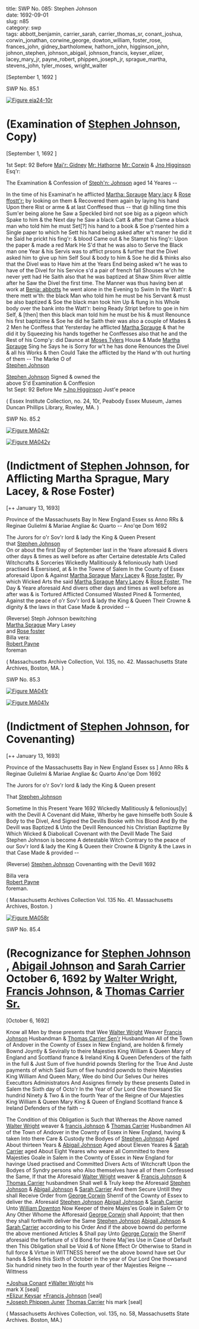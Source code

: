 title: SWP No. 085: Stephen Johnson  
date: 1692-09-01  
slug: n85  
category: swp  
tags: abbott_benjamin, carrier_sarah, carrier_thomas_sr, conant_joshua, corwin_jonathan, corwine_george, dowton_william, foster_rose, frances_john, gidney_bartholomew, hathorn_john, higginson_john, johnon_stephen, johnson_abigail, johnson_francis, keyser_elizer, lacey_mary_jr, payne_robert, phippen_joseph_jr, sprague_martha, stevens_john, tyler_moses, wright_walter




[September 1, 1692 ]

<div markdown class="doc" id="n85.1">

<div class="doc_id">SWP No. 85.1</div>


<span markdown class="figure">[![Figure eia24-10r](archives/essex/eia/gifs/eia24-10r.gif)](archives/essex/eia/large/eia24-10r.jpg)</span>

# (Examination of [Stephen Johnson](/tag/stevens_john.html), Copy)

[September 1, 1692 ]

 1st Sept: 92  Before [Maj'r: Gidney](/tag/gidney_bartholomew.html) [Mr: Hathorne](/tag/hathorn_john.html) [Mr: Corwin](/tag/corwin_jonathan.html) & [Jno Higginson](/tag/higginson_john.html) Esq'r:

The Examination & Confession of [Steph'n: Johnson](/tag/johnon_stephen.html) aged 14 Yeares --

  In the time of his Examinat'n he afflicted [Martha: Sprauge](/tag/sprague_martha.html) [Mary lacy](/tag/lacey_mary_jr.html) & [Rose ffostt'r:](/tag/foster_rose.html) by looking on them & Recovered them again by laying his hand Upon there Rist or arme & at last Conffesed thus -- that @ hilling time this Sum'er being alone he Saw a Speckled bird not soe big as a pigeon which Spake to him & the Next day he Saw a black Catt & after that Came a black man who told him he must Set[?] his hand to a book & Soe p'rsented him a Single paper to which he Sett his hand being asked after w't maner he did it he Said he prickt his fing'r: & blood Came out & he Stampt his fing'r: Upon the paper & made a red Mark He S'd that he was also to Serve the Black man one Year & his Servis was to afflict prsons & further that the Divel asked him to give up him Self Soul & body to him & Soe he did & thinks also that the Divel was to Have him at the Years End being asked w't he was to have of the Divel for his Service s'd a pair of french fall Shouses w'ch he never yett had He Saith also that he was baptized at Shaw Shim River alittle after he Saw the Divel the first time. The Manner was thus having ben at work at [Benja: abbotts](/tag/abbott_benjamin.html) he went alone in the Evening to Swim In the Watt'r: & there mett w'th: the black Man who told him he must be his Servant & must be also baptized & Soe the black man took him Up & flung in his Whole body over the bank into the Watt'r: being Ready Stript before to goe in him Self, & [then] then this black man told him he must be his & must Renounce his first baptizime & Soe he did he Saith their was also a couple of Mades & 2 Men he Conffess that Yersterday he afflicted [Martha Sprauge](/tag/sprague_martha.html) & that he did it by Squeezing his hands together he Conffesses also that he and the Rest of his Comp'y:  did Daunce at [Moses Tylers](/tag/tyler_moses.html) House & Made [Martha Sprauge](/tag/sprague_martha.html) Sing he Says he is Sorry for w't he has done Renounces the Divel & all his Works & then Could Take the afflicted by the Hand w'th out hurting of them --           The Marke O of  
                                                                [Stephen Johnson](/tag/johnon_stephen.html)  
                                                                
[Stephen Johnson](/tag/johnon_stephen.html) Signed & owned the      
above S'd Examination & Conffesion                                
1st Sept: 92  Before Me [*Jno Higginson](/tag/higginson_john.html) Just'e peace  

( Essex Institute Collection, no. 24, 10r, Peabody Essex Museum, James Duncan Phillips Library, Rowley, MA. )

</div>



<div markdown class="doc" id="n85.2">

<div class="doc_id">SWP No. 85.2</div>


<span markdown class="figure">[![Figure MA042r](archives/MA135/small/MA042r.jpg)](archives/MA135/large/MA042r.jpg)</span>

<span markdown class="figure">[![Figure MA042v](archives/MA135/small/MA042v.jpg)](archives/MA135/large/MA042v.jpg)</span>

# (Indictment of [Stephen Johnson](/tag/johnon_stephen.html), for Afflicting Martha Sprague, Mary Lacey, & Rose Foster)

[++ January 13, 1693]

Province of the Massachusets Bay In New England Essex ss  Anno RRs & Reginae Gulielmi & Mariae Angliae &c Quarto -- Ano'qe Dom 1692 

The Jurors for o'r Sov'r lord & lady the King & Queen Present  
that [Stephen Johnson](/tag/johnon_stephen.html)  
On or about the first Day of September last in the Yeare aforesaid & divers other days & times as well before as after Certaine detestable Arts Called Witchcrafts & Sorceries Wickedly Mallitiously & felloniously hath Used practised & Exersised, at & In the Towne of Salem In the County of Essex aforesaid Upon & Against [Martha Sprague](/tag/sprague_martha.html) [Mary Lacey](/tag/lacey_mary_jr.html) & [Rose foster,](/tag/foster_rose.html) By which Wicked Arts the said [Martha Sprague](/tag/sprague_martha.html) [Mary Lacey](/tag/lacey_mary_jr.html) & [Rose Foster,](/tag/foster_rose.html) The Day & Yeare aforesaid And divers other days and times as well before as after was & is Tortured Afflicted Consumed Wasted Pined & Tormented, Against the peace of o'r Sov'r lord & lady the King & Queen Their Crowne & dignity & the laws in that Case Made & provided --

(Reverse) Steph Johnson bewitching  
[Martha Sprague](/tag/sprague_martha.html) Mary Lasey  
and [Rose foster](/tag/foster_rose.html)  
Billa vera:  
[Robert Payne](/tag/payne_robert.html)  
foreman

( Massachusetts Archive Collection, Vol. 135, no. 42. Massachusetts State Archives, Boston, MA. )


</div>



<div markdown class="doc" id="n85.3">

<div class="doc_id">SWP No. 85.3</div>

<span markdown class="figure">[![Figure MA041r](archives/MA135/small/MA041r.jpg)](archives/MA135/large/MA041r.jpg)</span>

<span markdown class="figure">[![Figure MA041v](archives/MA135/small/MA041v.jpg)](archives/MA135/large/MA041v.jpg)</span>

# (Indictment of [Stephen Johnson](/tag/johnon_stephen.html), for Covenanting)

[++ January 13, 1693]

Province of the Massachusetts Bay in New England Essex ss ] Anno RRs & Reginae Gulielmi & Mariae Angliae &c Quarto Ano'qe Dom 1692 

The Jurors for o'r Sov'r lord & lady the King & Queen present  
 
That [Stephen Johnson](/tag/johnon_stephen.html)  
 
Sometime In this Present Yeare 1692 Wickedly Mallitiously & fellonious[ly] with the Devill A Covenant did Make, Wherby he gave himselfe both Soule & Body to the Divel, And Signed the Devills Booke with his Blood And By the Devill was Baptized & Unto the Devill Renounced his Christian Baptizme By Which Wicked & Diabolicall Covenant with the Devill Made The Said Stephen Johnson is become A detestable Witch Contrary to the peace of our Sov'r lord & lady the King & Queen their Crowne & Dignity & the Laws in that Case Made & provided --

(Reverse) [Stephen Johnson](/tag/johnon_stephen.html) 
Covenanting with the Devill  1692

Billa vera  
[Robert Payne](/tag/payne_robert.html)  
foreman.

( Massachusetts Archives Collection Vol. 135 No. 41. Massachusetts Archives, Boston. )


</div>

<span markdown class="figure">[![Figure MA058r](archives/MA135/small/MA058r.jpg)](archives/MA135/large/MA058r.jpg)</span>

<div markdown class="doc" id="n85.4">

<div class="doc_id">SWP No. 85.4</div>


# (Recognizance for [Stephen Johnson](/tag/johnon_stephen.html) , [Abigail Johnson](/tag/johnson_abigail.html) and [Sarah Carrier](/tag/carrier_sarah.html) October 6, 1692 by [Walter Wright](/tag/wright_walter.html), [Francis Johnson](/tag/johnson_francis.html), & [Thomas Carrier Sr.](/tag/carrier_thomas_sr.html)

[October 6, 1692]

Know all Men by these presents that Wee [Walter Wright](/tag/wright_walter.html) Weaver [Francis Johnson](/tag/johnson_francis.html) Husbandman & [Thomas Carrier Sen'r](/tag/carrier_thomas_sr.html) Husbandman All of the Town of Andover in the Cownty of Essex in New England, are holden & firmely Bownd Joyntly & Sevirally to theire Majesties King William & Queen Mary of England and Scottland france & Ireland King & Queen Defenders of the faith in the full & Just Sum of five hundrid pownds Sterling for the True And Juste payments of which Said Sum of five hundrid pownds to theire Majesties King William And Queen Mary, Wee do bind Our Selves Our heires Executtors Administrators And Assignes firmely by these presents Dated in  Salem the Sixth day of Octo'r In the Year of Our Lord One thowsand Six hundrid Ninety & Two  & in the fourth Year of the Reigne of Our Majesties King William & Queen Mary King & Queen of England Scottland france & Ireland Defenders of the faith --

The Condition of this Obligation is Such that Whereas the Above named [Walter Wright](/tag/wright_walter.html) weaver & [francis Johnson](/tag/johnson_francis.html) & [Thomas Carrier](/tag/carrier_thomas_sr.html) Husbandmen All of the Town of Andover in the Cownty of Essex in New England, having & taken Into there Care & Custody the Bodyes of [Stephen Johnson](/tag/johnon_stephen.html) Aged About thirteen Years & [Abigail Johnson](/tag/johnson_abigail.html) Aged about Eleven Yeares & [Sarah Carrier](/tag/carrier_sarah.html) aged About Eight Yeares who weare all Committed to there Majesties Goale in Salem in the Cownty of Essex in New England for havinge Used practised and Committed Divers Acts of Witchcraft Upon the Bodyes of Syndry persons who Also themselves have all of them Confessed the Same, If that the Aforesaid [Walter Wright](/tag/wright_walter.html) weaver & [Francis Johnson](/tag/frances_john.html) & [Thomas Carrier](/tag/carrier_thomas_sr.html) husbandmen Shall well & Truly keep the Aforesaid [Stephen Johnson](/tag/johnon_stephen.html) & [Abigail Johnson](/tag/johnson_abigail.html) & [Sarah Carrier](/tag/carrier_sarah.html) And them Secure Untill they shall Receive Order from [George Corwin](/tag/corwine_george.html) Sherrif of the Cownty of Essex to deliver the. Aforesaid [Stephen Johnson](/tag/johnon_stephen.html) [Abigail Johnson](/tag/johnson_abigail.html) & [Sarah Carrier](/tag/carrier_sarah.html) Unto [William Downton](/tag/dowton_william.html) Now Keeper of theire Majes'es Goale in Salem Or to Any Other Whome the Afforesaid [George Corwin](/tag/corwine_george.html) shall Appoint; that then they shall forthwith deliver the Same [Stephen Johnson](/tag/johnon_stephen.html) [Abigail Johnson](/tag/johnson_abigail.html) & [Sarah Carrier](/tag/carrier_sarah.html) according to his Order And if the above bownd do performe the above mentioned Articles & Shall pay Unto [George Corwin](/tag/corwine_george.html) the Sherrif aforesaid the forfieture of s'd Bond for theire Maj'ies Use in Case of Default then This Obligation shall be Void & of None Effect Or Otherwise to Stand in full force & Virtue in WITTNESS hereof we the above bownd have set Our hands & Seles this Sixth of October in the year of Our Lord One thowsand Six hundrid ninety two In the fourth year of ther Majesties Reigne --  
Wittness 

[*Joshua Conant](/tag/conant_joshua.html)           [*Walter Wright](/tag/wright_walter.html) his  
                                                          mark X [seal]  
 [*Elizur Keysar](/tag/keyser_elizer.html)                   [*Francis Johnson](/tag/johnson_francis.html) [seal]  
 [*Joseph Phippen Juner](/tag/phippen_joseph_jr.html)        [Thomas Carrier](/tag/carrier_thomas_sr.html) his mark [seal]  
                                                   
( Massachusetts Archives Collection, vol. 135, no. 58, Massachusetts State Archives. Boston, MA.)


</div>
